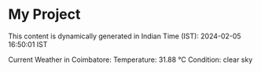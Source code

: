 # My Project

This content is dynamically generated in Indian Time (IST): 2024-02-05 16:50:01 IST


Current Weather in Coimbatore:
Temperature: 31.88 °C
Condition: clear sky
